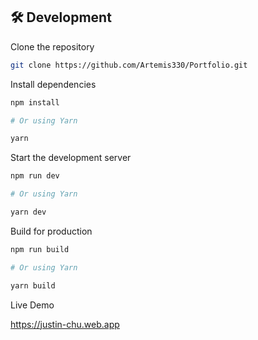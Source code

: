 ## 🛠 Development

Clone the repository

```zsh
git clone https://github.com/Artemis330/Portfolio.git
```

Install dependencies

```zsh
npm install

# Or using Yarn

yarn
```

Start the development server

```zsh
npm run dev

# Or using Yarn

yarn dev
```

Build for production

```zsh
npm run build

# Or using Yarn

yarn build
```

Live Demo

https://justin-chu.web.app